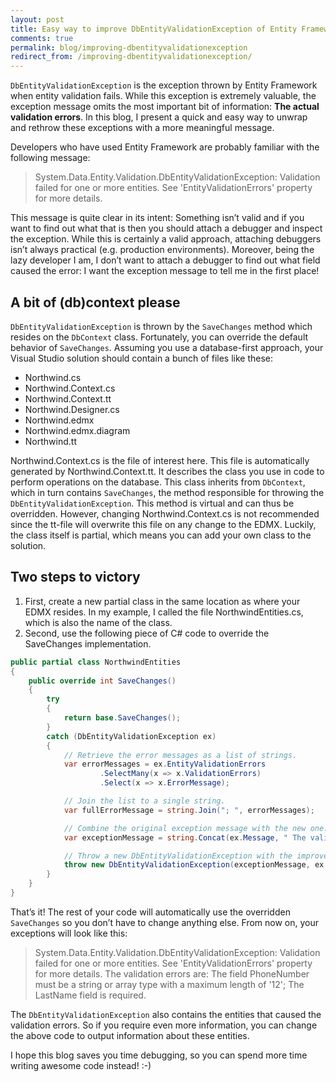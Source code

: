 ```yaml
---
layout: post
title: Easy way to improve DbEntityValidationException of Entity Framework
comments: true
permalink: blog/improving-dbentityvalidationexception
redirect_from: /improving-dbentityvalidationexception/
---
```


`DbEntityValidationException` is the exception thrown by Entity Framework when entity validation fails. While this exception is extremely valuable, the exception message omits the most important bit of information: **The actual validation errors**. In this blog, I present a quick and easy way to unwrap and rethrow these exceptions with a more meaningful message.

Developers who have used Entity Framework are probably familiar with the following message:

> System.Data.Entity.Validation.DbEntityValidationException: Validation failed for one or more entities. See 'EntityValidationErrors' property for more details.

This message is quite clear in its intent: Something isn’t valid and if you want to find out what that is then you should attach a debugger and inspect the exception. While this is certainly a valid approach, attaching debuggers isn’t always practical (e.g. production environments). Moreover, being the lazy developer I am, I don’t want to attach a debugger to find out what field caused the error: I want the exception message to tell me in the first place!

## A bit of (db)context please

`DbEntityValidationException` is thrown by the `SaveChanges` method which resides on the `DbContext` class. Fortunately, you can override the default behavior of `SaveChanges`. Assuming you use a database-first approach, your Visual Studio solution should contain a bunch of files like these:

* Northwind.cs
* Northwind.Context.cs
* Northwind.Context.tt
* Northwind.Designer.cs
* Northwind.edmx
* Northwind.edmx.diagram
* Northwind.tt

Northwind.Context.cs is the file of interest here. This file is automatically generated by Northwind.Context.tt. It describes the class you use in code to perform operations on the database. This class inherits from `DbContext`, which in turn contains `SaveChanges`, the method responsible for throwing the `DbEntityValidationException`. This method is virtual and can thus be overridden. However, changing Northwind.Context.cs is not recommended since the tt-file will overwrite this file on any change to the EDMX. Luckily, the class itself is partial, which means you can add your own class to the solution.

## Two steps to victory

 1. First, create a new partial class in the same location as where your EDMX resides. In my example, I called the file NorthwindEntities.cs, which is also the name of the class.
 2. Second, use the following piece of C# code to override the SaveChanges implementation.

```c#
public partial class NorthwindEntities
{
    public override int SaveChanges()
    {
        try
        {
            return base.SaveChanges();
        }
        catch (DbEntityValidationException ex)
        {
            // Retrieve the error messages as a list of strings.
            var errorMessages = ex.EntityValidationErrors
                    .SelectMany(x => x.ValidationErrors)
                    .Select(x => x.ErrorMessage);

            // Join the list to a single string.
            var fullErrorMessage = string.Join("; ", errorMessages);

            // Combine the original exception message with the new one.
            var exceptionMessage = string.Concat(ex.Message, " The validation errors are: ", fullErrorMessage);

            // Throw a new DbEntityValidationException with the improved exception message.
            throw new DbEntityValidationException(exceptionMessage, ex.EntityValidationErrors);
        }
    }
}
```

That’s it! The rest of your code will automatically use the overridden `SaveChanges` so you don’t have to change anything else. From now on, your exceptions will look like this:

> System.Data.Entity.Validation.DbEntityValidationException: Validation failed for one or more entities. See 'EntityValidationErrors' property for more details. The validation errors are: The field PhoneNumber must be a string or array type with a maximum length of '12'; The LastName field is required.

The `DbEntityValidationException` also contains the entities that caused the validation errors. So if you require even more information, you can change the above code to output information about these entities.

I hope this blog saves you time debugging, so you can spend more time writing awesome code instead! :-)
